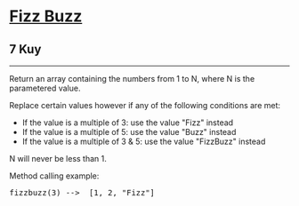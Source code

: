 <h1><a href="https://www.codewars.com/kata/5300901726d12b80e8000498">Fizz Buzz</a></h1>
<h2>7 Kuy</h2>
<hr>
<p>Return an array containing the numbers from 1 to N, where N is the parametered value.</p>
<p>Replace certain values however if any of the following conditions are met:</p>
<ul>
<li>If the value is a multiple of 3: use the value "Fizz" instead</li>
<li>If the value is a multiple of 5: use the value "Buzz" instead</li>
<li>If the value is a multiple of 3 & 5: use the value "FizzBuzz" instead</li>
</ul>
<p>N will never be less than 1.</p>
<p>Method calling example:</p>
<pre>fizzbuzz(3) -->  [1, 2, "Fizz"]</pre>

